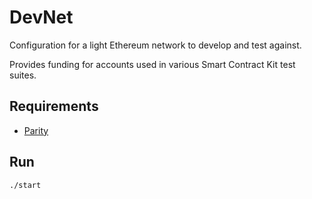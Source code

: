 # DevNet
Configuration for a light Ethereum network to develop and test against.

Provides funding for accounts used in various Smart Contract Kit test suites.

## Requirements

- [Parity](https://github.com/paritytech/parity)

## Run

```
./start
```
